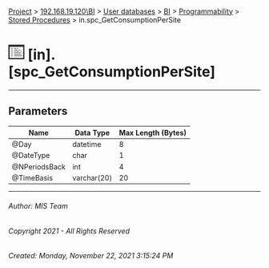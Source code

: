 #### 

[Project](../../../../../index.md) > [192.168.19.120\\BI](../../../../index.md) > [User databases](../../../index.md) > [BI](../../index.md) > [Programmability](../index.md) > [Stored Procedures](Stored_Procedures.md) > in.spc_GetConsumptionPerSite

# ![Stored Procedures](../../../../../Images/StoredProcedure32.png) [in].[spc_GetConsumptionPerSite]

---

## <a name="#parameters"></a>Parameters

| Name | Data Type | Max Length (Bytes) |
|---|---|---|
| @Day | datetime | 8 |
| @DateType | char | 1 |
| @NPeriodsBack | int | 4 |
| @TimeBasis | varchar(20) | 20 |


---

###### Author:  MIS Team

###### Copyright 2021 - All Rights Reserved

###### Created: Monday, November 22, 2021 3:15:24 PM

